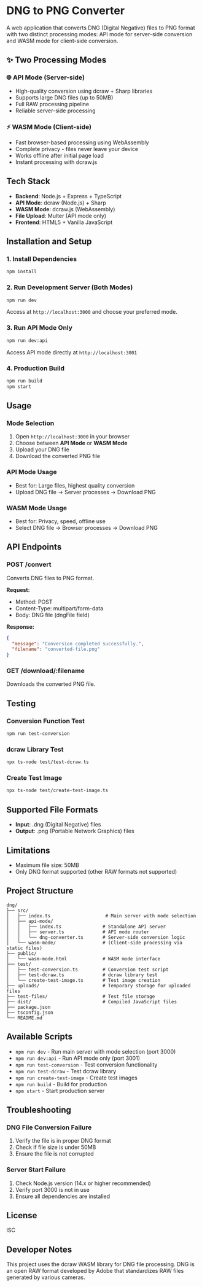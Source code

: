 # DNG to PNG Converter

A web application that converts DNG (Digital Negative) files to PNG format with two distinct processing modes: API mode for server-side conversion and WASM mode for client-side conversion.

## ✨ Two Processing Modes

### 🌐 API Mode (Server-side)
- High-quality conversion using dcraw + Sharp libraries
- Supports large DNG files (up to 50MB)
- Full RAW processing pipeline
- Reliable server-side processing

### ⚡ WASM Mode (Client-side)
- Fast browser-based processing using WebAssembly
- Complete privacy - files never leave your device
- Works offline after initial page load
- Instant processing with dcraw.js

## Tech Stack

- **Backend**: Node.js + Express + TypeScript
- **API Mode**: dcraw (Node.js) + Sharp
- **WASM Mode**: dcraw.js (WebAssembly)
- **File Upload**: Multer (API mode only)
- **Frontend**: HTML5 + Vanilla JavaScript

## Installation and Setup

### 1. Install Dependencies
```bash
npm install
```

### 2. Run Development Server (Both Modes)
```bash
npm run dev
```
Access at `http://localhost:3000` and choose your preferred mode.

### 3. Run API Mode Only
```bash
npm run dev:api
```
Access API mode directly at `http://localhost:3001`

### 4. Production Build
```bash
npm run build
npm start
```

## Usage

### Mode Selection
1. Open `http://localhost:3000` in your browser
2. Choose between **API Mode** or **WASM Mode**
3. Upload your DNG file
4. Download the converted PNG file

### API Mode Usage
- Best for: Large files, highest quality conversion
- Upload DNG file → Server processes → Download PNG

### WASM Mode Usage  
- Best for: Privacy, speed, offline use
- Select DNG file → Browser processes → Download PNG

## API Endpoints

### POST /convert
Converts DNG files to PNG format.

**Request:**
- Method: POST
- Content-Type: multipart/form-data
- Body: DNG file (dngFile field)

**Response:**
```json
{
  "message": "Conversion completed successfully.",
  "filename": "converted-file.png"
}
```

### GET /download/:filename
Downloads the converted PNG file.

## Testing

### Conversion Function Test
```bash
npm run test-conversion
```

### dcraw Library Test
```bash
npx ts-node test/test-dcraw.ts
```

### Create Test Image
```bash
npx ts-node test/create-test-image.ts
```

## Supported File Formats

- **Input**: .dng (Digital Negative) files
- **Output**: .png (Portable Network Graphics) files

## Limitations

- Maximum file size: 50MB
- Only DNG format supported (other RAW formats not supported)

## Project Structure

```
dng/
├── src/
│   ├── index.ts                    # Main server with mode selection
│   ├── api-mode/
│   │   ├── index.ts               # Standalone API server
│   │   ├── server.ts              # API mode router
│   │   └── dng-converter.ts       # Server-side conversion logic
│   └── wasm-mode/                 # (Client-side processing via static files)
├── public/
│   └── wasm-mode.html             # WASM mode interface
├── test/
│   ├── test-conversion.ts         # Conversion test script
│   ├── test-dcraw.ts              # dcraw library test
│   └── create-test-image.ts       # Test image creation
├── uploads/                       # Temporary storage for uploaded files
├── test-files/                    # Test file storage
├── dist/                          # Compiled JavaScript files
├── package.json
├── tsconfig.json
└── README.md
```

## Available Scripts

- `npm run dev` - Run main server with mode selection (port 3000)
- `npm run dev:api` - Run API mode only (port 3001)
- `npm run test-conversion` - Test conversion functionality
- `npm run test-dcraw` - Test dcraw library
- `npm run create-test-image` - Create test images
- `npm run build` - Build for production
- `npm start` - Start production server

## Troubleshooting

### DNG File Conversion Failure
1. Verify the file is in proper DNG format
2. Check if file size is under 50MB
3. Ensure the file is not corrupted

### Server Start Failure
1. Check Node.js version (14.x or higher recommended)
2. Verify port 3000 is not in use
3. Ensure all dependencies are installed

## License

ISC

## Developer Notes

This project uses the dcraw WASM library for DNG file processing. DNG is an open RAW format developed by Adobe that standardizes RAW files generated by various cameras.